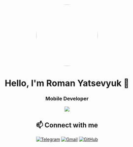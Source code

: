 <div align="center">

<img src="https://raw.githubusercontent.com/ichega/ichega/photo_2025-10-24_16-47-45.jpg"  width="200" style="border-radius: 50%;" />

# Hello, I'm Roman Yatsevyuk 👋
### Mobile Developer

<img src="https://skillicons.dev/icons?i=androidstudio,flutter,kotlin,java,dart,sqlite" />

## 📫 Connect with me

[![Telegram](https://skillicons.dev/icons?i=telegram&theme=light)](https://t.me/your_username)
[![Gmail](https://skillicons.dev/icons?i=gmail&theme=light)](mailto:fristailik@gmail.com)
[![GitHub](https://skillicons.dev/icons?i=github&theme=light)](https://github.com/ichega)

</div>
